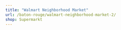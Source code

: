 ```yaml
---
title: "Walmart Neighborhood Market"
url: /baton-rouge/walmart-neighborhood-market-2/
shop: Supermarkt
---
```

